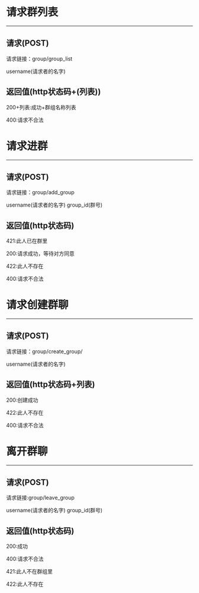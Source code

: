 # 请求群列表
******
## 请求(POST)
请求链接：group/group_list

username(请求者的名字)
## 返回值(http状态码+(列表))
200+列表:成功+群组名称列表

400:请求不合法

# 请求进群
******
## 请求(POST)
请求链接：group/add_group

username(请求者的名字)
group_id(群号)
## 返回值(http状态码)
421:此人已在群里

200:请求成功，等待对方同意

422:此人不存在

400:请求不合法

# 请求创建群聊
******
## 请求(POST)
请求链接：group/create_group/

username(请求者的名字)
## 返回值(http状态码+列表)
200:创建成功

422:此人不存在

400:请求不合法

# 离开群聊
******
## 请求(POST)
请求链接:group/leave_group

username(请求者的名字)
group_id(群号)
## 返回值(http状态码)
200:成功

400:请求不合法

421:此人不在群组里

422:此人不存在

